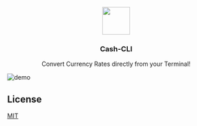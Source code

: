 <p align="center">
  <img src="https://i.imgur.com/ddhPSQ4.png" height="64">
  <h3 align="center">Cash-CLI</h3>
  <p align="center">Convert Currency Rates directly from your Terminal!

![demo](https://github.com/user-attachments/assets/74b564bb-5e8d-4887-94bf-28c212a00407)


## License

[MIT](https://opensource.org/licenses/MIT)
